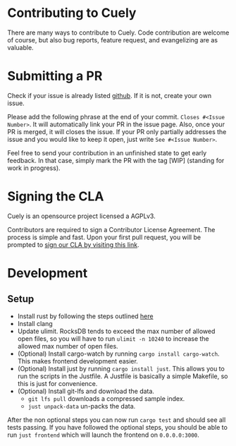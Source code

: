 # Contributing to Cuely
There are many ways to contribute to Cuely.
Code contribution are welcome of course, but also
bug reports, feature request, and evangelizing are as valuable.

# Submitting a PR
Check if your issue is already listed [github](https://github.com/cuely/cuely/issues).
If it is not, create your own issue.

Please add the following phrase at the end of your commit.  `Closes #<Issue Number>`.
It will automatically link your PR in the issue page. Also, once your PR is merged, it will
closes the issue. If your PR only partially addresses the issue and you would like to
keep it open, just write `See #<Issue Number>`.

Feel free to send your contribution in an unfinished state to get early feedback.
In that case, simply mark the PR with the tag [WIP] (standing for work in progress).

# Signing the CLA
Cuely is an opensource project licensed a AGPLv3.

Contributors are required to sign a Contributor License Agreement.
The process is simple and fast. Upon your first pull request, you will be prompted to
[sign our CLA by visiting this link](https://cla-assistant.io/cuely/cuely).

# Development
## Setup
* Install rust by following the steps outlined [here](https://www.rust-lang.org/tools/install)
* Install clang
* Update ulimit. RocksDB tends to exceed the max number of allowed open files, so you will have to run `ulimit -n 10240` to increase the allowed max number of open files.
* (Optional) Install cargo-watch by running `cargo install cargo-watch`. This makes frontend development easier.
* (Optional) Install just by running `cargo install just`. This allows you to run the scripts in the Justfile. A Justfile is basically a simple Makefile, so this is just for convenience.
* (Optional) Install git-lfs and download the data.
  * `git lfs pull` downloads a compressed sample index.
  * `just unpack-data` un-packs the data.
  
After the non optional steps you can now run `cargo test` and should see all tests passing. If you have followed the optional steps, you should be able to run `just frontend` which will launch the frontend on `0.0.0.0:3000`.